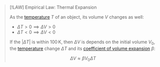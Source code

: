>[!LAW] Empirical Law: Thermal Expansion
>
>As the [temperature](Temperature.md) $T$ of an object, its volume $V$ changes as well:
>- $\Delta T \gt 0 \implies \Delta V \gt 0$
>- $\Delta T \lt 0 \implies \Delta V \lt 0$
>
>If the $|\Delta T|$ is within $100\,\mathrm{K}$, then $\Delta V$ is depends on the initial volume $V_0$, the [temperature](Temperature.md) change $\Delta T$ and its [coefficient of volume expansion](Coefficient%20of%20Volume%20Expansion.md) $\beta$:
>
>$$
>\Delta V \approx \beta V_0 \Delta T
>$$
>